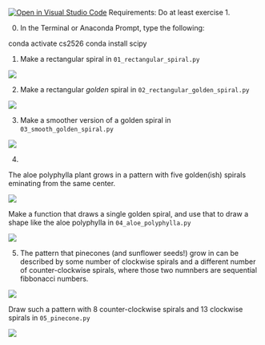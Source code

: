 [![Open in Visual Studio Code](https://classroom.github.com/assets/open-in-vscode-2e0aaae1b6195c2367325f4f02e2d04e9abb55f0b24a779b69b11b9e10269abc.svg)](https://classroom.github.com/online_ide?assignment_repo_id=20534191&assignment_repo_type=AssignmentRepo)
Requirements: Do at least exercise 1.

0. In the Terminal or Anaconda Prompt, type the following:

conda activate cs2526
conda install scipy

1. Make a rectangular spiral in `01_rectangular_spiral.py`

![](img/rectangular_spiral.png)

2. Make a rectangular *golden* spiral in `02_rectangular_golden_spiral.py`

![](img/rectangular_golden_spiral.png)

3. Make a smoother version of a golden spiral in `03_smooth_golden_spiral.py`

![](img/smooth_golden_spiral.png)

4. 
The aloe polyphylla plant grows in a pattern with five golden(ish) spirals
eminating from the same center.

![](img/real_aloe_polyphylla.png)

Make a function that draws a single golden spiral, and use that to draw a shape
like the aloe polyphylla in `04_aloe_polyphylla.py`

![](img/turtle_aloe_polyphylla.png)

5. The pattern that pinecones (and sunflower seeds!) grow in can be described by
some number of clockwise spirals and a different number of counter-clockwise
spirals, where those two numnbers are sequential fibbonacci numbers.

![](img/real_pinecone.png)

Draw such a pattern with 8 counter-clockwise spirals and 13 clockwise spirals in
`05_pinecone.py`

![](img/turtle_pinecone.png)
